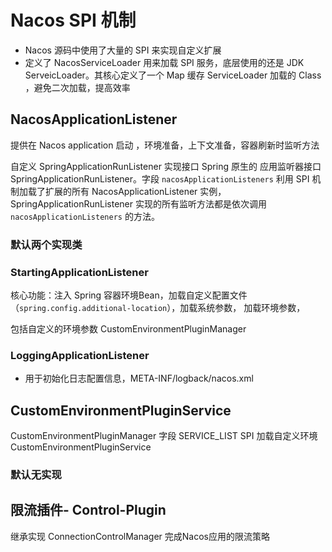 # Nacos SPI 机制

* Nacos 源码中使用了大量的 SPI 来实现自定义扩展 
* 定义了 NacosServiceLoader 用来加载 SPI 服务，底层使用的还是 JDK ServeicLoader。其核心定义了一个 Map 缓存 ServiceLoader 加载的 Class ，避免二次加载，提高效率

## NacosApplicationListener 

提供在 Nacos application 启动 ，环境准备，上下文准备，容器刷新时监听方法

自定义 SpringApplicationRunListener 实现接口 Spring 原生的 应用监听器接口 SpringApplicationRunListener。字段 `nacosApplicationListeners` 利用 SPI 机制加载了扩展的所有 NacosApplicationListener  实例，SpringApplicationRunListener 实现的所有监听方法都是依次调用 `nacosApplicationListeners` 的方法。

### 默认两个实现类

### StartingApplicationListener

核心功能：注入 Spring 容器环境Bean，加载自定义配置文件（`spring.config.additional-location`），加载系统参数， 加载环境参数，

包括自定义的环境参数 CustomEnvironmentPluginManager 

### LoggingApplicationListener

* 用于初始化日志配置信息，META-INF/logback/nacos.xml

## CustomEnvironmentPluginService

CustomEnvironmentPluginManager 字段 SERVICE_LIST SPI  加载自定义环境 CustomEnvironmentPluginService

### 默认无实现



## 限流插件- Control-Plugin

继承实现 ConnectionControlManager 完成Nacos应用的限流策略
